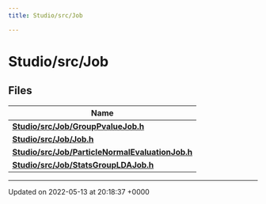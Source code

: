 ```yaml
---
title: Studio/src/Job

---
```


# Studio/src/Job



## Files

| Name           |
| -------------- |
| **[Studio/src/Job/GroupPvalueJob.h](../Files/GroupPvalueJob_8h.md#file-grouppvaluejob.h)**  |
| **[Studio/src/Job/Job.h](../Files/Job_8h.md#file-job.h)**  |
| **[Studio/src/Job/ParticleNormalEvaluationJob.h](../Files/ParticleNormalEvaluationJob_8h.md#file-particlenormalevaluationjob.h)**  |
| **[Studio/src/Job/StatsGroupLDAJob.h](../Files/StatsGroupLDAJob_8h.md#file-statsgroupldajob.h)**  |






-------------------------------

Updated on 2022-05-13 at 20:18:37 +0000
